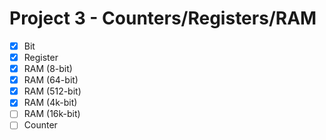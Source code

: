 # Project 3 - Counters/Registers/RAM

- [x] Bit
- [x] Register
- [x] RAM (8-bit)
- [x] RAM (64-bit)
- [x] RAM (512-bit)
- [x] RAM (4k-bit)
- [ ] RAM (16k-bit)
- [ ] Counter